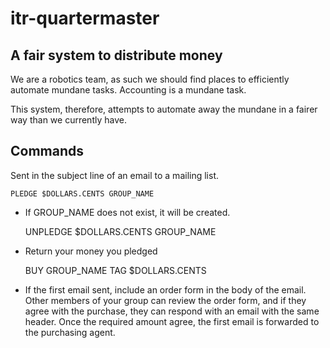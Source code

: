 itr-quartermaster
=================

A fair system to distribute money
---------------------------------
We are a robotics team, as such we should find places to efficiently automate
mundane tasks.
Accounting is a mundane task.

This system, therefore, attempts to automate away the mundane in a fairer way
than we currently have.

Commands
-------
Sent in the subject line of an email to a mailing list.

    PLEDGE $DOLLARS.CENTS GROUP_NAME
* If GROUP_NAME does not exist, it will be created.

    UNPLEDGE $DOLLARS.CENTS GROUP_NAME
* Return your money you pledged

    BUY GROUP_NAME TAG $DOLLARS.CENTS
* If the first email sent, include an order form in the body of the email. Other members of your group can review the order form, and if they agree with the purchase, they can respond with an email with the same header. Once the required amount agree, the first email is forwarded to the purchasing agent.
